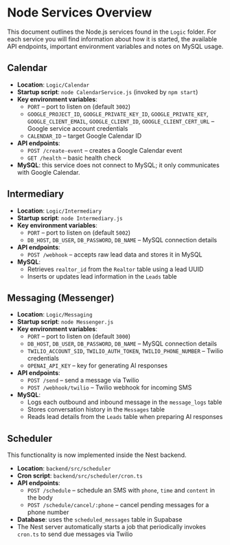 # Node Services Overview

This document outlines the Node.js services found in the `Logic` folder. For each service you will find information about how it is started, the available API endpoints, important environment variables and notes on MySQL usage.

## Calendar
- **Location**: `Logic/Calendar`
- **Startup script**: `node CalendarService.js` (invoked by `npm start`)
- **Key environment variables**:
  - `PORT` – port to listen on (default `3002`)
  - `GOOGLE_PROJECT_ID`, `GOOGLE_PRIVATE_KEY_ID`, `GOOGLE_PRIVATE_KEY`, `GOOGLE_CLIENT_EMAIL`, `GOOGLE_CLIENT_ID`, `GOOGLE_CLIENT_CERT_URL` – Google service account credentials
  - `CALENDAR_ID` – target Google Calendar ID
- **API endpoints**:
  - `POST /create-event` – creates a Google Calendar event
  - `GET /health` – basic health check
- **MySQL**: this service does not connect to MySQL; it only communicates with Google Calendar.

## Intermediary
- **Location**: `Logic/Intermediary`
- **Startup script**: `node Intermediary.js`
- **Key environment variables**:
  - `PORT` – port to listen on (default `5002`)
  - `DB_HOST`, `DB_USER`, `DB_PASSWORD`, `DB_NAME` – MySQL connection details
- **API endpoints**:
  - `POST /webhook` – accepts raw lead data and stores it in MySQL
- **MySQL**:
  - Retrieves `realtor_id` from the `Realtor` table using a lead UUID
  - Inserts or updates lead information in the `Leads` table

## Messaging (Messenger)
- **Location**: `Logic/Messaging`
- **Startup script**: `node Messenger.js`
- **Key environment variables**:
  - `PORT` – port to listen on (default `3000`)
  - `DB_HOST`, `DB_USER`, `DB_PASSWORD`, `DB_NAME` – MySQL connection details
  - `TWILIO_ACCOUNT_SID`, `TWILIO_AUTH_TOKEN`, `TWILIO_PHONE_NUMBER` – Twilio credentials
  - `OPENAI_API_KEY` – key for generating AI responses
- **API endpoints**:
  - `POST /send` – send a message via Twilio
  - `POST /webhook/twilio` – Twilio webhook for incoming SMS
- **MySQL**:
  - Logs each outbound and inbound message in the `message_logs` table
  - Stores conversation history in the `Messages` table
  - Reads lead details from the `Leads` table when preparing AI responses

## Scheduler
This functionality is now implemented inside the Nest backend.
- **Location**: `backend/src/scheduler`
- **Cron script**: `backend/src/scheduler/cron.ts`
- **API endpoints**:
  - `POST /schedule` – schedule an SMS with `phone`, `time` and `content` in the body
  - `POST /schedule/cancel/:phone` – cancel pending messages for a phone number
- **Database**: uses the `scheduled_messages` table in Supabase
- The Nest server automatically starts a job that periodically invokes `cron.ts` to send due messages via Twilio
